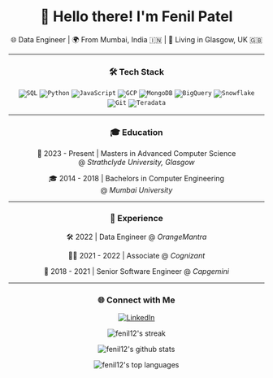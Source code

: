 <h1 align="center">👋 Hello there! I'm Fenil Patel</h1>
<p align="center">🌐 Data Engineer | 🌍 From Mumbai, India 🇮🇳 | 🏡 Living in Glasgow, UK 🇬🇧</p>

---

<h3 align="center">🛠 Tech Stack</h3>

<p align="center">
  <code><img alt="SQL" src="https://img.shields.io/badge/-SQL-336791?style=flat-square&logo=sql&logoColor=black" /></code>
  <code><img alt="Python" src="https://img.shields.io/badge/-Python-3776AB?style=flat-square&logo=python&logoColor=black" /></code>
  <code><img alt="JavaScript" src="https://img.shields.io/badge/-JavaScript-F7DF1E?style=flat-square&logo=javascript&logoColor=black" /></code>
  <code><img alt="GCP" src="https://img.shields.io/badge/-GCP-4285F4?style=flat-square&logo=google-cloud&logoColor=black" /></code>
  <code><img alt="MongoDB" src="https://img.shields.io/badge/-MongoDB-13aa52?style=flat-square&logo=mongodb&logoColor=black" /></code>
  <code><img alt="BigQuery" src="https://img.shields.io/badge/-BigQuery-4285F4?style=flat-square&logo=google-cloud&logoColor=black" /></code>
  <code><img alt="Snowflake" src="https://img.shields.io/badge/-Snowflake-29B3EF?style=flat-square&logo=snowflake&logoColor=black" /></code>
  <code><img alt="Git" src="https://img.shields.io/badge/-Git-F05032?style=flat-square&logo=git&logoColor=black" /></code>
  <code><img alt="Teradata" src="https://img.shields.io/badge/-Teradata-F58021?style=flat-square&logo=teradata&logoColor=black" /></code>
</p>

---

<h3 align="center">🎓 Education</h3>

<p align="center">
  📖 2023 - Present | Masters in Advanced Computer Science <br> @ <i>Strathclyde University, Glasgow</i>
</p>
<p align="center">
  🎓 2014 - 2018 | Bachelors in Computer Engineering <br> @ <i>Mumbai University</i>
</p>

---

<h3 align="center">💼 Experience</h3>

<p align="center">
  🛠 2022 | Data Engineer @ <i>OrangeMantra</i>
</p>
<p align="center">
  👨‍💻 2021 - 2022 | Associate @ <i>Cognizant</i>
</p>
<p align="center">
  🚀 2018 - 2021 | Senior Software Engineer @ <i>Capgemini</i>
</p>

---

<h3 align="center">🌐 Connect with Me</h3>

<p align="center">
  <a href="https://www.linkedin.com/in/fenil1212" target="_blank">
    <img alt="LinkedIn" src="https://img.shields.io/badge/linkedin-%230077B5.svg?&style=flat-square&logo=linkedin&logoColor=white" />
  </a> 
</p>

<p align="center">
  <img src="http://github-readme-streak-stats.herokuapp.com?user=fenil12&theme=radical" alt="fenil12's streak" />
</p>

<p align="center">
  <img src="https://github-readme-stats.vercel.app/api?username=fenil12&count_private=true&show_icons=true&theme=radical&hide=stars" alt="fenil12's github stats" />
</p>

<p align="center">
  <img src="https://github-readme-stats.vercel.app/api/top-langs/?username=fenil12&layout=compact&theme=radical" alt="fenil12's top languages" />
</p>
